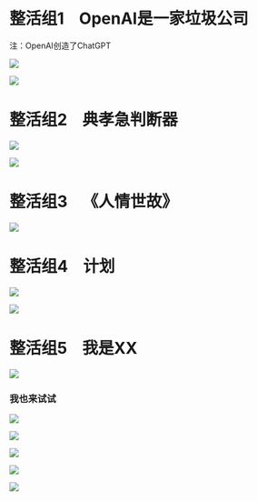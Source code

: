 # 整活组1    OpenAI是一家垃圾公司

注：OpenAI创造了ChatGPT

![](https://picx.zhimg.com/80/v2-f430d02f001cfb9c19db66d1d8fb05c7_720w.webp?source=1940ef5c)

![](https://pica.zhimg.com/80/v2-c3ca159027c6b132c74498fa75b1c671_720w.webp?source=1940ef5c)

# 整活组2    典孝急判断器

![](https://pic1.zhimg.com/80/v2-ee86d9af3dfcb9d480ba7f32822773a2_720w.webp?source=1940ef5c)

![](https://pica.zhimg.com/80/v2-49959dea1f8d44578af9904dc77db220_720w.webp?source=1940ef5c)

# 整活组3    《人情世故》

![](https://picx.zhimg.com/80/v2-236cccd570a5e63d4aaf66b77a57db8f_720w.webp?source=1940ef5c)

# 整活组4    计划

![](https://pic1.zhimg.com/80/v2-a0e6e5d2da422302ba1ee0c94ca7592c_720w.webp?source=1940ef5c)

![](https://picx.zhimg.com/80/v2-7b916cca06b688f6750cb7218e237d48_720w.webp?source=1940ef5c)

# 整活组5    我是XX

![](https://pic1.zhimg.com/80/v2-ba8337e656f77fabcf941184f4ca1a60_720w.webp?source=1940ef5c)

### 我也来试试

![](https://pic1.zhimg.com/80/v2-5fef7937276a705c1723437273eda6fb_720w.webp?source=1940ef5c)

![](https://picx.zhimg.com/80/v2-cb63f234112fa24c0fe527752510829c_720w.webp?source=1940ef5c)

![](https://pic3.zhimg.com/v2-95e9afc7c6ae869a515f74f4c471087a_xld.png)

![](https://pica.zhimg.com/80/v2-0487fe73e4d7ee959fb1dc436fff9445_720w.webp?source=1940ef5c)

![](https://picx.zhimg.com/80/v2-c887fa4cb7b656ffd51cdcfe65430e7e_720w.webp?source=1940ef5c)

